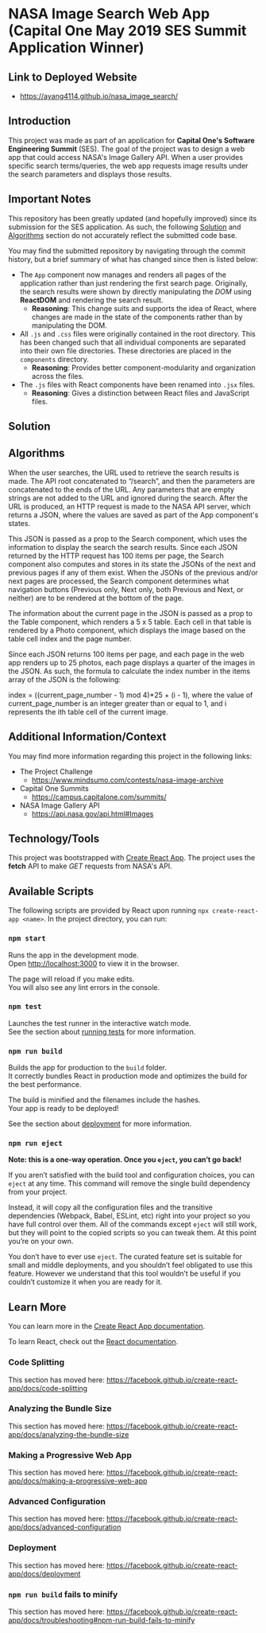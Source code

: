 # NASA Image Search Web App (Capital One May 2019 SES Summit Application Winner)

## Link to Deployed Website
* https://ayang4114.github.io/nasa_image_search/

## Introduction
This project was made as part of an application for __Capital One's Software Engineering Summit__ (SES). The goal of the project was to design a web app that could access NASA's Image Gallery API. When a user provides specific search terms/queries, the web app requests image results under the search parameters and displays those results.

## Important Notes
This repository has been greatly updated (and hopefully improved) since its submission for the SES application. As such, the following [Solution](#Solution) and [Algorithms](#Algorithms) section do not accurately reflect the submitted code base.

You may find the submitted repository by navigating through the commit history, but a brief summary of what has changed since then is listed below:
* The `App` component now manages and renders all pages of the application rather than just rendering the first search page. Originally, the search results were shown by directly manipulating the _DOM_ using __ReactDOM__ and rendering the search result.
    * __Reasoning__: This change suits and supports the idea of React, where changes are made in the state of the components rather than by manipulating the DOM. 
* All `.js` and `.css` files were originally contained in the root directory. This has been changed such that all individual components are separated into their own file directories. These directories are placed in the `components` directory.
    * __Reasoning__: Provides better component-modularity and organization across the files.
* The `.js` files with React components have been renamed into `.jsx` files.
    * __Reasoning__: Gives a distinction between React files and JavaScript files.

## Solution


## Algorithms
When the user searches, the URL used to retrieve the search results is made. The API root concatenated to “/search”, and then the parameters are concatenated to the ends of the URL. Any parameters that are empty strings are not added to the URL and ignored during the search. After the URL is produced, an HTTP request is made to the NASA API server, which returns a JSON, where the values are saved as part of the App component's states. 

This JSON is passed as a prop to the Search component, which uses the information to display the search the search results. Since each JSON returned by the HTTP request has 100 items per page, the Search component also computes and stores in its state the JSONs of the next and previous pages if any of them exist. When the JSONs of the previous and/or next pages are processed, the Search component determines what navigation buttons (Previous only, Next only, both Previous and Next, or neither) are to be rendered at the bottom of the page. 

The information about the current page in the JSON is passed as a prop to the Table component, which renders a 5 x 5 table.  Each cell in that table is rendered by a Photo component, which displays the image based on the table cell index and the page number. 

Since each JSON returns 100 items per page, and each page in the web app renders up to 25 photos, each page displays a quarter of the images in the JSON. As such, the formula to calculate the index number in the items array of the JSON is the following:

index = ((current_page_number - 1) mod 4)*25 + (i - 1), where the value of current_page_number is an integer greater than or equal to 1, and i represents the ith table cell of the current image.


## Additional Information/Context
You may find more information regarding this project in the following links:
* The Project Challenge
    * https://www.mindsumo.com/contests/nasa-image-archive
* Capital One Summits
    * https://campus.capitalone.com/summits/
* NASA Image Gallery API
    * https://api.nasa.gov/api.html#Images


## Technology/Tools 
This project was bootstrapped with [Create React App](https://github.com/facebook/create-react-app). The project uses the __fetch__ API to make _GET_ requests from NASA's API.

## Available Scripts

The following scripts are provided by React upon running `npx create-react-app <name>`. In the project directory, you can run:

### `npm start`

Runs the app in the development mode.<br>
Open [http://localhost:3000](http://localhost:3000) to view it in the browser.

The page will reload if you make edits.<br>
You will also see any lint errors in the console.

### `npm test`

Launches the test runner in the interactive watch mode.<br>
See the section about [running tests](https://facebook.github.io/create-react-app/docs/running-tests) for more information.

### `npm run build`

Builds the app for production to the `build` folder.<br>
It correctly bundles React in production mode and optimizes the build for the best performance.

The build is minified and the filenames include the hashes.<br>
Your app is ready to be deployed!

See the section about [deployment](https://facebook.github.io/create-react-app/docs/deployment) for more information.

### `npm run eject`

**Note: this is a one-way operation. Once you `eject`, you can’t go back!**

If you aren’t satisfied with the build tool and configuration choices, you can `eject` at any time. This command will remove the single build dependency from your project.

Instead, it will copy all the configuration files and the transitive dependencies (Webpack, Babel, ESLint, etc) right into your project so you have full control over them. All of the commands except `eject` will still work, but they will point to the copied scripts so you can tweak them. At this point you’re on your own.

You don’t have to ever use `eject`. The curated feature set is suitable for small and middle deployments, and you shouldn’t feel obligated to use this feature. However we understand that this tool wouldn’t be useful if you couldn’t customize it when you are ready for it.

## Learn More

You can learn more in the [Create React App documentation](https://facebook.github.io/create-react-app/docs/getting-started).

To learn React, check out the [React documentation](https://reactjs.org/).

### Code Splitting

This section has moved here: https://facebook.github.io/create-react-app/docs/code-splitting

### Analyzing the Bundle Size

This section has moved here: https://facebook.github.io/create-react-app/docs/analyzing-the-bundle-size

### Making a Progressive Web App

This section has moved here: https://facebook.github.io/create-react-app/docs/making-a-progressive-web-app

### Advanced Configuration

This section has moved here: https://facebook.github.io/create-react-app/docs/advanced-configuration

### Deployment

This section has moved here: https://facebook.github.io/create-react-app/docs/deployment

### `npm run build` fails to minify

This section has moved here: https://facebook.github.io/create-react-app/docs/troubleshooting#npm-run-build-fails-to-minify

